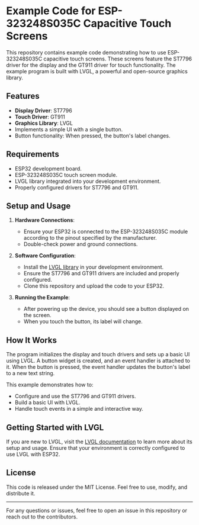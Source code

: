 # Example Code for ESP-323248S035C Capacitive Touch Screens

This repository contains example code demonstrating how to use ESP-323248S035C capacitive touch screens. These screens feature the ST7796 driver for the display and the GT911 driver for touch functionality. The example program is built with LVGL, a powerful and open-source graphics library.

## Features

- **Display Driver**: ST7796
- **Touch Driver**: GT911
- **Graphics Library**: LVGL
- Implements a simple UI with a single button.
- Button functionality: When pressed, the button's label changes.

## Requirements

- ESP32 development board.
- ESP-323248S035C touch screen module.
- LVGL library integrated into your development environment.
- Properly configured drivers for ST7796 and GT911.

## Setup and Usage

1. **Hardware Connections**:
   - Ensure your ESP32 is connected to the ESP-323248S035C module according to the pinout specified by the manufacturer.
   - Double-check power and ground connections.

2. **Software Configuration**:
   - Install the [LVGL library](https://lvgl.io/) in your development environment.
   - Ensure the ST7796 and GT911 drivers are included and properly configured.
   - Clone this repository and upload the code to your ESP32.

3. **Running the Example**:
   - After powering up the device, you should see a button displayed on the screen.
   - When you touch the button, its label will change.

## How It Works

The program initializes the display and touch drivers and sets up a basic UI using LVGL. A button widget is created, and an event handler is attached to it. When the button is pressed, the event handler updates the button's label to a new text string.

This example demonstrates how to:

- Configure and use the ST7796 and GT911 drivers.
- Build a basic UI with LVGL.
- Handle touch events in a simple and interactive way.

## Getting Started with LVGL

If you are new to LVGL, visit the [LVGL documentation](https://docs.lvgl.io/) to learn more about its setup and usage. Ensure that your environment is correctly configured to use LVGL with ESP32.

## License

This code is released under the MIT License. Feel free to use, modify, and distribute it.

---

For any questions or issues, feel free to open an issue in this repository or reach out to the contributors.

